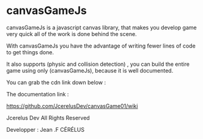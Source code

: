 # canvasGameJs

 canvasGameJs is a javascript canvas library,
 that makes you develop game very quick all of the work is done behind the scene. 

With canvasGameJs you have the advantage of writing fewer lines of code to get
things done.

It also supports (physic and collision detection) ,
you can build the entire game using only (canvasGameJs),
because it is well documented.



You can grab the cdn link down below :

<script src="https://cdn.jsdelivr.net/gh/JcerelusDev/canvasGame01/canvasgame.js"></script>


The documentation link :

https://github.com/JcerelusDev/canvasGame01/wiki



Jcerelus Dev All Rights Reserved 

Developper : Jean .F CÉRÉLUS

